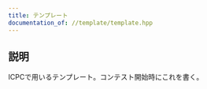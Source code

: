 ```yaml
---
title: テンプレート
documentation_of: //template/template.hpp
---
```


## 説明

ICPCで用いるテンプレート。コンテスト開始時にこれを書く。